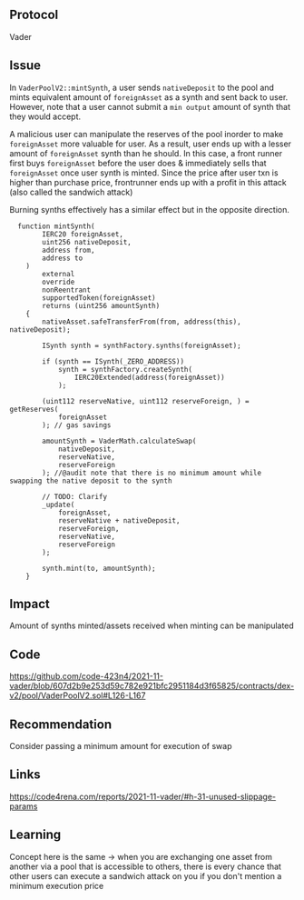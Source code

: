 ## Protocol

Vader

## Issue

In `VaderPoolV2::mintSynth`, a user sends `nativeDeposit` to the pool and mints equivalent amount of `foreignAsset` as a synth and sent back to user. However, note that a user cannot submit a `min output` amount of synth that they would accept.

A malicious user can manipulate the reserves of the pool inorder to make `foreignAsset` more valuable for user. As a result, user ends up with a lesser amount of `foreignAsset` synth than he should. In this case, a front runner first buys `foreignAsset` before the user does & immediately sells that `foreignAsset` once user synth is minted. Since the price after user txn is higher than purchase price, frontrunner ends up with a profit in this attack (also called the sandwich attack)

Burning synths effectively has a similar effect but in the opposite direction.

```solidity
  function mintSynth(
        IERC20 foreignAsset,
        uint256 nativeDeposit,
        address from,
        address to
    )
        external
        override
        nonReentrant
        supportedToken(foreignAsset)
        returns (uint256 amountSynth)
    {
        nativeAsset.safeTransferFrom(from, address(this), nativeDeposit);

        ISynth synth = synthFactory.synths(foreignAsset);

        if (synth == ISynth(_ZERO_ADDRESS))
            synth = synthFactory.createSynth(
                IERC20Extended(address(foreignAsset))
            );

        (uint112 reserveNative, uint112 reserveForeign, ) = getReserves(
            foreignAsset
        ); // gas savings

        amountSynth = VaderMath.calculateSwap(
            nativeDeposit,
            reserveNative,
            reserveForeign
        ); //@audit note that there is no minimum amount while swapping the native deposit to the synth

        // TODO: Clarify
        _update(
            foreignAsset,
            reserveNative + nativeDeposit,
            reserveForeign,
            reserveNative,
            reserveForeign
        );

        synth.mint(to, amountSynth);
    }

```

## Impact

Amount of synths minted/assets received when minting can be manipulated

## Code

https://github.com/code-423n4/2021-11-vader/blob/607d2b9e253d59c782e921bfc2951184d3f65825/contracts/dex-v2/pool/VaderPoolV2.sol#L126-L167

## Recommendation

Consider passing a minimum amount for execution of swap

## Links

https://code4rena.com/reports/2021-11-vader/#h-31-unused-slippage-params

## Learning

Concept here is the same -> when you are exchanging one asset from another via a pool that is accessible to others, there is every chance that other users can execute a sandwich attack on you if you don't mention a minimum execution price
